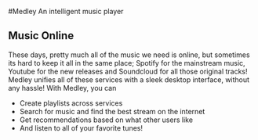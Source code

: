 #Medley
An intelligent music player

## Music Online

These days, pretty much all of the music we need is online, but sometimes its hard 
to keep it all in the same place; Spotify for the mainstream music, Youtube for the
new releases and Soundcloud for all those original tracks! Medley unifies all of 
these services with a sleek desktop interface, without any hassle! With Medley, 
you can
   
* Create playlists across services
* Search for music and find the best stream on the internet
* Get recommendations based on what other users like
* And listen to all of your favorite tunes!



